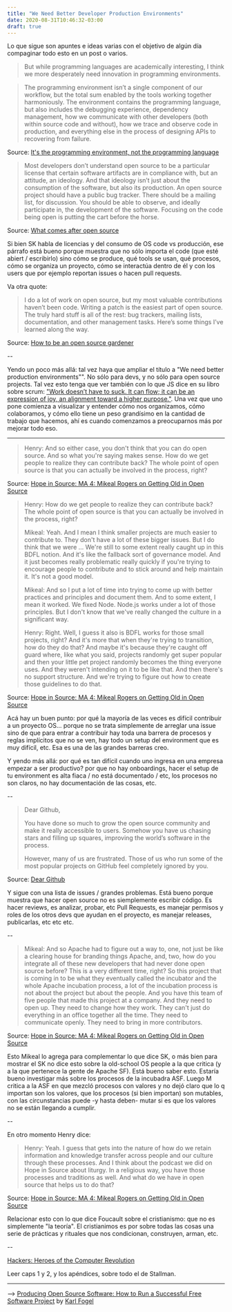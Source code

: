 ```yaml
---
title: "We Need Better Developer Production Environments"
date: 2020-08-31T10:46:32-03:00
draft: true
---
```


Lo que sigue son apuntes e ideas varias con el objetivo de algún día compaginar todo esto en un post o varios.


> But while programming languages are academically interesting, I think we more desperately need innovation in programming environments.

> The programming environment isn’t a single component of our workflow, but the total sum enabled by the tools working together harmoniously. The environment contains the programming language, but also includes the debugging experience, dependency management, how we communicate with other developers (both within source code and without), how we trace and observe code in production, and everything else in the process of designing APIs to recovering from failure.

Source: [It's the programming environment, not the programming language](https://thesephist.com/posts/programming-environment/)

> Most developers don’t understand open source to be a particular license that certain software artifacts are in compliance with, but an attitude, an ideology. And that ideology isn’t just about the consumption of the software, but also its production. An open source project should have a public bug tracker. There should be a mailing list, for discussion. You should be able to observe, and ideally participate in, the development of the software. Focusing on the code being open is putting the cart before the horse.

Source: [What comes after open source](https://steveklabnik.com/writing/what-comes-after-open-source)


Si bien SK habla de licencias y del consumo de OS code vs producción, ese párrafo está bueno porque muestra que no sólo
importa el code (que esté abiert / escribirlo) sino cómo se produce, qué tools se usan, qué procesos, cómo se organiza
un proyecto, cómo se interactúa dentro de él y con los users que por ejemplo reportan issues o hacen pull requests.

Va otra quote:

> I do a lot of work on open source, but my most valuable contributions haven’t been code. Writing a patch is the easiest part of open source. The truly hard stuff is all of the rest: bug trackers, mailing lists, documentation, and other management tasks. Here’s some things I’ve learned along the way.

Source: [How to be an open source gardener](https://steveklabnik.com/writing/how-to-be-an-open-source-gardener)

--

Yendo un poco más allá: tal vez haya que ampliar el título a "We need better production environments"". No sólo para
devs, y no sólo para open source projects. Tal vez esto tenga que ver también con lo que JS dice en su libro sobre
scrum: ["Work doesn’t have to suck. It can flow; it can be an expression of joy, an alignment toward a higher purpose."](https://matagus.alameda.dev/2020/08/work-doesnt-have-to-suck/). Una vez que uno pone comienza a visualizar y entender cómo nos organizamos, cómo colaboramos, y cómo ello tiene un peso grandísimo en la cantidad de trabajo que hacemos, ahí es cuando comenzamos a preocuparnos más por mejorar todo eso.

---

> Henry: And so either case, you don't think that you can do open source. And so what you're saying makes sense. How do we get people to realize they can contribute back? The whole point of open source is that you can actually be involved in the process, right?

Source: [Hope in Source: MA 4: Mikeal Rogers on Getting Old in Open Source](https://hopeinsource.com/getting-old/#t=25:29)

> Henry: How do we get people to realize they can contribute back? The whole point of open source is that you can actually be involved in the process, right?
>
> Mikeal: Yeah. And I mean I think smaller projects are much easier to contribute to. They don't have a lot of these bigger issues. But I do think that we were ... We're still to some extent really caught up in this BDFL notion. And it's like the fallback sort of governance model. And it just becomes really problematic really quickly if you're trying to encourage people to contribute and to stick around and help maintain it. It's not a good model.
>
> Mikeal: And so I put a lot of time into trying to come up with better practices and principles and document them. And to some extent, I mean it worked. We fixed Node. Node.js works under a lot of those principles. But I don't know that we've really changed the culture in a significant way.
>
> Henry: Right. Well, I guess it also is BDFL works for those small projects, right? And it's more that when they're trying to transition, how do they do that? And maybe it's because they're caught off guard where, like what you said, projects randomly get super popular and then your little pet project randomly becomes the thing everyone uses. And they weren't intending on it to be like that. And then there's no support structure. And we're trying to figure out how to create those guidelines to do that.

Source: [Hope in Source: MA 4: Mikeal Rogers on Getting Old in Open Source](https://hopeinsource.com/getting-old/#t=25:29)


Acá hay un buen punto: por qué la mayoría de las veces es difícil contribuir a un proyecto OS... porque no se trata
simplemente de arreglar una issue sino de que para entrar a contribuir hay toda una barrera de procesos y reglas
implícitos que no se ven, hay todo un setup del environment que es muy difícil, etc. Esa es una de las grandes barreras
creo.

Y yendo más allá: por qué es tan difícil cuando uno ingresa en una empresa empezar a ser productivo? por que no hay
onboardings, hacer el setup de tu environment es alta fiaca / no está documentado / etc, los procesos no son claros, no
hay documentación de las cosas, etc.

--

> Dear Github,
>
> You have done so much to grow the open source community and make it really accessible to users. Somehow you have us chasing stars and filling up squares, improving the world’s software in the process.
>
> However, many of us are frustrated. Those of us who run some of the most popular projects on GitHub feel completely ignored by you.

Source: [Dear Github](https://github.com/dear-github/dear-github)

Y sigue con una lista de issues / grandes problemas. Está bueno porque muestra que hacer open source no es siemplemente
escribir código. Es hacer reviews, es analizar, probar, etc Pull Requests, es manejar permisos y roles de los otros devs
que ayudan en el proyecto, es manejar releases, publicarlas, etc etc etc.

--

> Mikeal: And so Apache had to figure out a way to, one, not just be like a clearing house for branding things Apache, and, two, how do you integrate all of these new developers that had never done open source before? This is a very different time, right? So this project that is coming in to be what they eventually called the incubator and the whole Apache incubation process, a lot of the incubation process is not about the project but about the people. And you have this team of five people that made this project at a company. And they need to open up. They need to change how they work. They can't just do everything in an office together all the time. They need to communicate openly. They need to bring in more contributors.

Source: [Hope in Source: MA 4: Mikeal Rogers on Getting Old in Open Source](https://hopeinsource.com/getting-old/#t=29:22)

Esto Mikeal lo agrega para complementar lo que dice SK, o más bien para mostrar el SK no dice esto sobre la old-school
OS people a la que critica (y a la que pertenece la gente de Apache SF). Está bueno saber esto. Estaría bueno investigar
más sobre los procesos de la incubadra ASF. Luego M critica a la ASF en que mezcló procesos con valores y no dejó claro
que lo q importan son los valores, que los procesos (si bien importan) son mutables, con las circunstancias puede -y
hasta deben- mutar si es que los valores no se están llegando a cumplir.

--

En otro momento Henry dice:

> Henry: Yeah. I guess that gets into the nature of how do we retain information and knowledge transfer across people and our culture through these processes. And I think about the podcast we did on Hope in Source about liturgy. In a religious way, you have those processes and traditions as well. And what do we have in open source that helps us to do that?

Source: [Hope in Source: MA 4: Mikeal Rogers on Getting Old in Open Source](https://hopeinsource.com/getting-old/#t=31:20)


Relacionar esto con lo que dice Foucault sobre el cristianismo: que no es simplemente "la teoría". El cristianimos es
por sobre todas las cosas una serie de prácticas y rituales que nos condicionan, construyen, arman, etc.

--

[Hackers: Heroes of the Computer Revolution](https://en.wikipedia.org/wiki/Hackers:_Heroes_of_the_Computer_Revolution)

Leer caps 1 y 2, y los apéndices, sobre todo el de Stallman.

---

--> [Producing Open Source Software: How to Run a Successful Free Software Project](https://producingoss.com/) by [Karl Fogel](https://www.red-bean.com/kfogel/)



